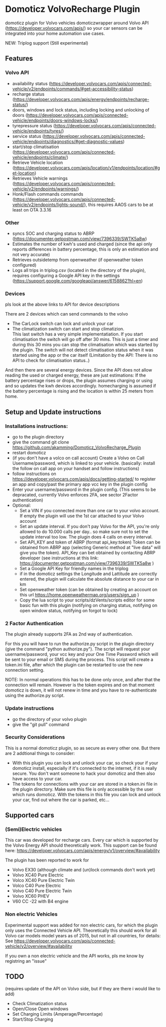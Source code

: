 # Domoticz VolvoRecharge Plugin
domoticz plugin for Volvo vehicles
domoticzwrapper around Volvo API (https://developer.volvocars.com/apis/) so your car sensors can be integrated into your home automation use cases.

NEW: Triplog support (Still experimental)


## Features

### Volvo API
- availability status (https://developer.volvocars.com/apis/connected-vehicle/v2/endpoints/commands/#get-accessibility-status)
- recharge status (https://developer.volvocars.com/apis/energy/endpoints/recharge-status/)
- doors, windows and lock status, including locking and unlocking of doors (https://developer.volvocars.com/apis/connected-vehicle/endpoints/doors-windows-locks/)
- tyrepressure status (https://developer.volvocars.com/apis/connected-vehicle/endpoints/tyres/)
- service status (https://developer.volvocars.com/apis/connected-vehicle/endpoints/diagnostics/#get-diagnostic-values)
- start/stop climatisation (https://developer.volvocars.com/apis/connected-vehicle/endpoints/climate/)
- Retrieve Vehicle location (https://developer.volvocars.com/apis/location/v1/endpoints/location/#get-location)
- Retrieves Vehicle warnings (https://developer.volvocars.com/apis/connected-vehicle/v2/endpoints/warnings/)
- Honk/Flash commands commands (https://developer.volvocars.com/apis/connected-vehicle/v2/endpoints/lights-sound/), this requires AAOS cars to be at least on OTA 3.3.16

### Other
- syncs SOC and charging status to ABRP (https://documenter.getpostman.com/view/7396339/SWTK5a8w)
- Estimates the number of kwh's used and charged (since the api only reports differences in battery percentage, this is only an estimation and not very accurate)
- Retrieves outsidetemp from openweather (if openweather token configured)
- Logs all trips in triplog.csv (located in the directory of the plugin), requires configuring a Google API key in the settings (https://support.google.com/googleapi/answer/6158862?hl=en)

### Devices
pls look at the above links to API for device descriptions

There are 2 devices which can send commands to the volvo
- The CarLock switch can lock and unlock your car
- The climatization switch can start and stop climatizion.  
This last switch has a very simple implementatiation. If you start climatisation the switch will go off after 30 mins. This is just a timer and during this 30 mins you can stop the climatisation which was started by the plugin. The switch will not detect climatisation status when it was started using the app or the car itself (Limitation by the API: There is no API to check for climatisation status..)

And then there are several energy devices. Since the API does not allow reading the used or charged energy, these are just estimations: If the battery percentage rises or drops, the plugin assumes charging or using and so updates the kwh devices accordingly. homecharging is assumed if the battery percentage is rising and the location is within 25 meters from home.

## Setup and Update instructions

### Installations instructions: 
- go to the plugin directory
- give the command git clone https://github.com/akamming/Domoticz_VolvoRecharge_Plugin  
- restart domoticz
- (if you don't have a volco on call account) Create a Volvo on Call Username/password, which is linked to your vehicle. (basically: install the follow on call app on your handset and follow instructions)
- follow instructions on https://developer.volvocars.com/apis/docs/getting-started/ to register an app and copy/past the primary app vcc key in the plugin config
- Enter your username/password in the plugin config. (This seems to be depracated, currently Volvo enforces 2FA, see sector 2Factor authentication)
- Optional: 
   - Set a VIN if you connected more than one car to your volvo account. If empty the plugin will use the 1st car attached to your Volvo account
   - Set an update interval. If you don't pay Volvo for the API, you're only allowed to do 10.000 calls per day.. so make sure not to set the update interval too low. The plugin does 4 calls on every interval.
   - Set API_KEY and token of ABRP (format api_key:token) Token can be obtained from ABRP app (selecting Generic method at "live data" will give you the token). API_Key can bet obtained by contacting ABRP developer (see instructions at this link:  https://documenter.getpostman.com/view/7396339/SWTK5a8w )
   - Set a Google API Key for friendly names in the triplog
   - if in the domoticz settings the Longitude and Lattitude are correctly entered, the plugin will calculate the absolute distance to your car in km
   - Set openweather token (can be obtained by creating an account on this url https://home.openweathermap.org/users/sign_up )
   - Copy the lua script to your scripts/dzVents/scripts editor for some basic fun with this plugin (notifying on charging status, notifying on open window status, notifying on forgot to lock)

### 2 Factor Authentication
The plugin already supports 2FA as 2nd way of authentication. 

For this you will have to run the authorize.py script in the plugin directory (give the command "python authorize.py"). The script will request  your username/password, your vcc key and your One Time Password which will be sent to your email or SMS during the process. This script will create a token.ini file, after which the plugin can be restarted to use the new connection setting.

NOTE: In normal operations this has to be done only once, and after that the connection will remain. However is the token expires and on that moment domoticz is down, it will not renew in time and you have to re-authenticate using the authorize.py script. 

### Update instructions
- go the directory of your volvo plugin
- give the "git pull" command

### Security Considerations
This is a normal domoticz plugin, so as secure as every other one. But there are 2 addtional things to consider:
- With this plugin you can lock and unlock your car, so check your if your domoticz install, especially if it's connected to the internet, if it is really secure. You don't want someone to hack your domoticz and then also have access to your car.
- The tokens for connections with your car are stored in a token.ini file in the plugin directory. Make sure this file is only accessible by the user which runs domoticz. With the tokens in this file you can lock and unlock your car, find out where the car is parked, etc...

## Supported cars

### (Semi)Electric vehicles

This car was developed for recharge cars. Every car which is supported by the Volvo Energy API should theoretically work. This support can be found here: https://developer.volvocars.com/apis/energy/v1/overview/#availability

The plugin has been reported to work for
- Volvo EX30 (although climate and (un)lock commands don't work yet)
- Volvo XC40 Pure Electric
- Volco XC40 Pure Electric Twin
- Volco C40 Pure Electric
- Volvo C40 Pure Electric Twin
- Volvo XC60 PHEV
- V60 CC -22 with B4 engine

### Non electric Vehicles

Experimental support was added for non electric cars, for which the plugin only uses  the Connected Vehicle API. Theoretically this should work for all Volvo car models model years as of 2015, but not in all countries, for details: See https://developer.volvocars.com/apis/connected-vehicle/v2/overview/#availability

If you own a non electric vehicle and the API works, pls me know by registring an "issue"

## TODO
(requires update of the API on Volvo side, but if they are there i would like to add)
- Check Climatization status 
- Open/Close Open windows
- Set Charging Limits (Amperage/Percentage)
- Start/Stop Charging
